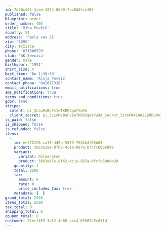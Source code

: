 ```yaml
---
id: 7d20cd01-1ced-4224-8650-7cc8d0fcc39f
published: false
blueprint: order
order_number: 405
title: 'Miha Povšič'
country: SI
address: 'Pavla vas 21'
zip: '8295'
city: Tržišče
phone: '031586593'
club: 'AK Sevnica'
gender: male
birthyear: '1991'
shirt_size: m
best_time: 'Do 1:39:59'
contact_name: 'Alojz Povšič'
contact_phone: '041677328'
email_notifications: true
sms_notifications: true
terms_and_conditions: true
gdpr: true
stripe:
  intent: pi_3LLoMzBuFvIeTKRH2quYYw9A
  client_secret: pi_3LLoMzBuFvIeTKRH2quYYw9A_secret_3zn6FR41AK22pMDuMn3ufxueB
is_paid: false
is_shipped: false
is_refunded: false
items:
  -
    id: eef72126-ca15-448b-9479-7834b4f66b03
    product: 3863a15e-8f62-4c1e-887a-bfcfc600eb99
    variant:
      variant: Polmaraton
      product: 3863a15e-8f62-4c1e-887a-bfcfc600eb99
    quantity: 1
    total: 2500
    tax:
      amount: 0
      rate: 0
      price_includes_tax: true
    metadata: {  }
grand_total: 2500
items_total: 2500
tax_total: 0
shipping_total: 0
coupon_total: 0
customer: 31ecf459-3af2-4e60-acc4-69567a0c63fd
---
```

